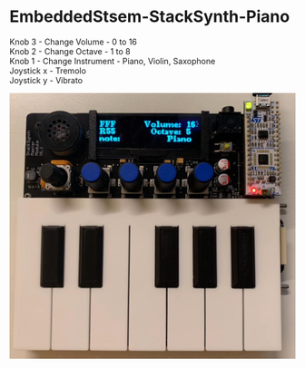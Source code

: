 # EmbeddedStsem-StackSynth-Piano

Knob 3 - Change Volume - 0 to 16  
Knob 2 - Change Octave - 1 to 8  
Knob 1 - Change Instrument - Piano, Violin, Saxophone  
Joystick x - Tremolo  
Joystick y - Vibrato  

![alt text](https://github.com/JimZeyuYang/EmbeddedSystem-StackSynth-Piano/blob/main/StackSynth.jpg)
